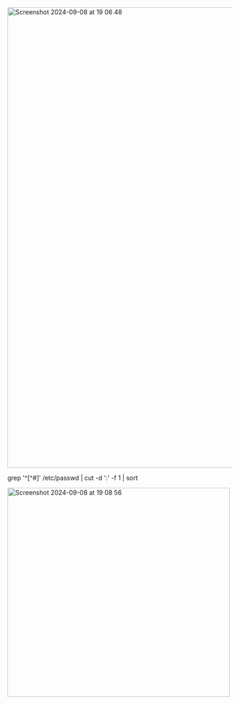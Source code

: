 <img width="1035" alt="Screenshot 2024-09-08 at 19 06 48" src="https://github.com/user-attachments/assets/f34ea5b4-72a0-4e5b-b6e1-e550e58eb8bc">


grep '^[^#]' /etc/passwd | cut -d ':' -f 1 | sort                                                             


<img width="500" height="470" alt="Screenshot 2024-09-08 at 19 08 56" src="https://github.com/user-attachments/assets/00442559-44a9-410e-bed1-89e0469f9c7a">


